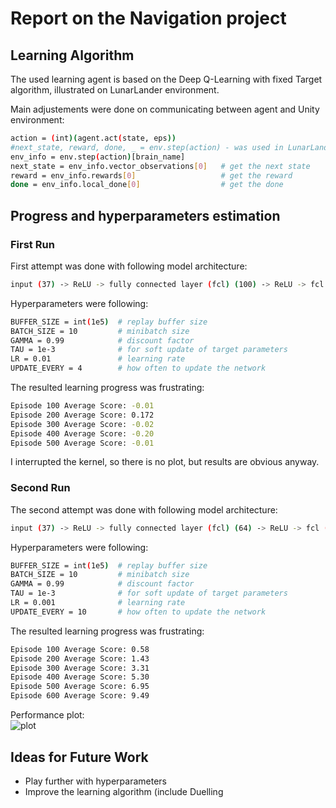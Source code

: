 # Report on the Navigation project


## Learning Algorithm
	
The used learning agent is based on the Deep Q-Learning with fixed Target algorithm, illustrated on LunarLander environment.

Main adjustements were done on communicating between agent and Unity environment:
```sh
action = (int)(agent.act(state, eps))
#next_state, reward, done, _ = env.step(action) - was used in LunarLander
env_info = env.step(action)[brain_name]
next_state = env_info.vector_observations[0]   # get the next state
reward = env_info.rewards[0]                   # get the reward
done = env_info.local_done[0]                  # get the done
```

## Progress and hyperparameters estimation

### First Run

First attempt was done with following model architecture:

```sh
input (37) -> ReLU -> fully connected layer (fcl) (100) -> ReLU -> fcl (80) -> output (4)
```

Hyperparameters were following:
```sh
BUFFER_SIZE = int(1e5)  # replay buffer size
BATCH_SIZE = 10         # minibatch size
GAMMA = 0.99            # discount factor
TAU = 1e-3              # for soft update of target parameters
LR = 0.01               # learning rate 
UPDATE_EVERY = 4        # how often to update the network
```

The resulted learning progress was frustrating:
```sh
Episode 100	Average Score: -0.01
Episode 200	Average Score: 0.172
Episode 300	Average Score: -0.02
Episode 400	Average Score: -0.20
Episode 500	Average Score: -0.01
```

I interrupted the kernel, so there is no plot, but results are obvious anyway.

### Second Run

The second attempt was done with following model architecture:

```sh
input (37) -> ReLU -> fully connected layer (fcl) (64) -> ReLU -> fcl (64) -> ReLU -> fcl (64) -> output (4)
```

Hyperparameters were following:
```sh
BUFFER_SIZE = int(1e5)  # replay buffer size
BATCH_SIZE = 10         # minibatch size
GAMMA = 0.99            # discount factor
TAU = 1e-3              # for soft update of target parameters
LR = 0.001              # learning rate 
UPDATE_EVERY = 10       # how often to update the network
```

The resulted learning progress was frustrating:
```sh
Episode 100	Average Score: 0.58
Episode 200	Average Score: 1.43
Episode 300	Average Score: 3.31
Episode 400	Average Score: 5.30
Episode 500	Average Score: 6.95
Episode 600	Average Score: 9.49
```
Performance plot:<br/>
![plot](images/pplo.PNG "Performance plot")

## Ideas for Future Work
	
 - Play further with hyperparameters
 - Improve the learning algorithm (include Duelling 

